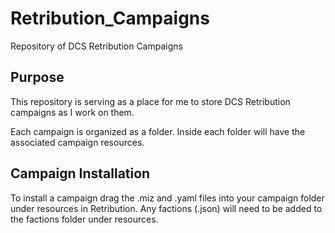 # Retribution_Campaigns
Repository of DCS Retribution Campaigns

## Purpose
This repository is serving as a place for me to store DCS Retribution campaigns as I work on them.

Each campaign is organized as a folder.  Inside each folder will have the associated campaign resources.

## Campaign Installation

To install a campaign drag the .miz and .yaml files into your campaign folder under resources in Retribution.
Any factions (.json) will need to be added to the factions folder under resources.
